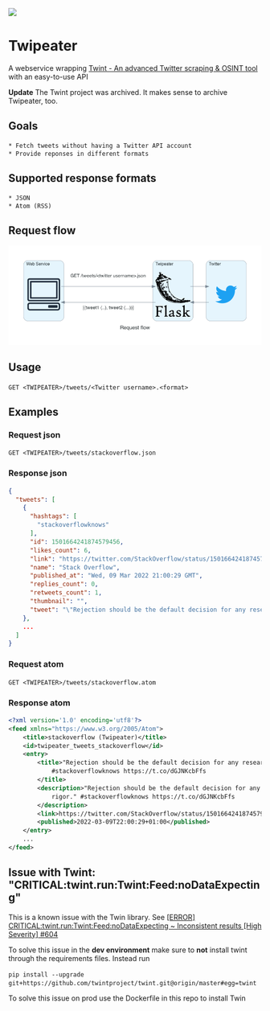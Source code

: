 [<img src="https://github.com/maluio/twipeater/actions/workflows/tests.yaml/badge.svg">](https://github.com/maluio/twipeater/actions/workflows/tests.yaml)

# Twipeater

A webservice wrapping [Twint - An advanced Twitter scraping & OSINT tool](https://github.com/twintproject/twint) with an easy-to-use API

**Update** The Twint project was archived. It makes sense to archive Twipeater, too.


## Goals

    * Fetch tweets without having a Twitter API account
    * Provide reponses in different formats

## Supported response formats

    * JSON
    * Atom (RSS)

## Request flow

![request flow](./docs/twipeater-diagram.png)

## Usage

`GET <TWIPEATER>/tweets/<Twitter username>.<format>`

## Examples

### Request json

`GET <TWIPEATER>/tweets/stackoverflow.json`

### Response json

```Json
{
  "tweets": [
    {
      "hashtags": [
        "stackoverflowknows"
      ],
      "id": 1501664241874579456,
      "likes_count": 6,
      "link": "https://twitter.com/StackOverflow/status/1501664241874579456",
      "name": "Stack Overflow",
      "published_at": "Wed, 09 Mar 2022 21:00:29 GMT",
      "replies_count": 0,
      "retweets_count": 1,
      "thumbnail": "",
      "tweet": "\"Rejection should be the default decision for any research that doesn't meet high standards of rigor.\" #stackoverflowknows  https://t.co/dGJNKcbFfs"
    },
    ...
  ]
}
```

### Request atom

`GET <TWIPEATER>/tweets/stackoverflow.atom`

### Response atom

```xml
<?xml version='1.0' encoding='utf8'?>
<feed xmlns="https://www.w3.org/2005/Atom">
    <title>stackoverflow (Twipeater)</title>
    <id>twipeater_tweets_stackoverflow</id>
    <entry>
        <title>"Rejection should be the default decision for any research that doesn't meet high standards of rigor."
            #stackoverflowknows https://t.co/dGJNKcbFfs
        </title>
        <description>"Rejection should be the default decision for any research that doesn't meet high standards of
            rigor." #stackoverflowknows https://t.co/dGJNKcbFfs
        </description>
        <link>https://twitter.com/StackOverflow/status/1501664241874579456</link>
        <published>2022-03-09T22:00:29+01:00</published>
    </entry>
    ...
</feed>
```

## Issue with Twint: "CRITICAL:twint.run:Twint:Feed:noDataExpecting"

This is a known issue with the Twin library.
See [\[ERROR\] CRITICAL:twint.run:Twint:Feed:noDataExpecting ~ Inconsistent results [High Severity] #604 ](https://github.com/twintproject/twint/issues/604)

To solve this issue in the **dev environment** make sure to **not** install twint through the requirements files.
Instead run

`
pip install --upgrade git+https://github.com/twintproject/twint.git@origin/master#egg=twint
`

To solve this issue on prod use the Dockerfile in this repo to install Twin
